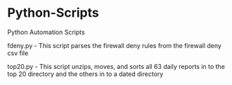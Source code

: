 # Python-Scripts
Python Automation Scripts

fdeny.py
	- This script parses the firewall deny rules from the firewall deny csv file
	
top20.py
	- This script unzips, moves, and sorts all 63 daily reports in to the top 20 directory and the others in to a dated directory